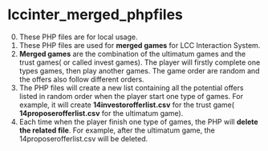 # lccinter_merged_phpfiles
0. These PHP files are for local usage.
1. These PHP files are used for **merged games** for LCC Interaction System.
2. **Merged games** are the combination of the ultimatum games and the trust games( or called invest games). The player will firstly complete one types games, then play another games. The game order are random and the offers also follow different orders.
3. The PHP files will create a new list containing all the potential offers listed in random order when the player start one type of games. For example, it will create **14investorofferlist.csv** for the trust game( **14proposerofferlist.csv** for the ultimatum game).
4. Each time when the player finish one type of games, the PHP will **delete the related file**. For example, after the ultimatum game, the 14proposerofferlist.csv will be deleted.